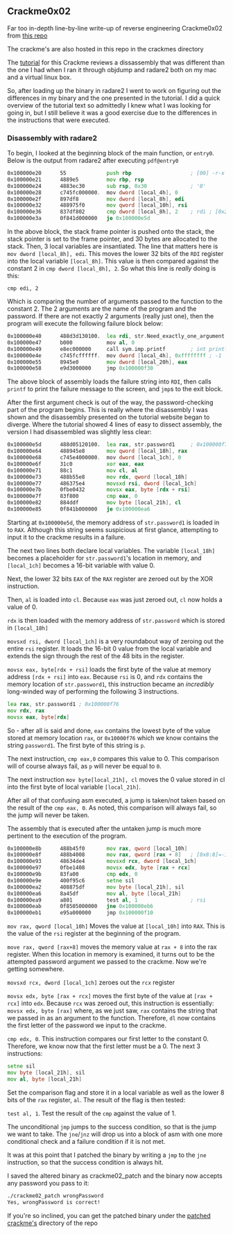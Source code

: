 ## Crackme0x02

Far too in-depth line-by-line write-up of reverse engineering Crackme0x02 from [this repo](https://github.com/leotindall/crackmes)

The crackme's are also hosted in this repo in the crackmes directory

The [tutorial](https://leotindall.com/tutorial/an-intro-to-x86_64-reverse-engineering/) for this Crackme reviews a dissassembly that was different than the one I had when I ran it through objdump and radare2 both on my mac and a virtual linux box.

So, after loading up the binary in radare2 I went to work on figuring out the differences in my binary and the one presented in the tutorial. I did a quick overview of the tutorial text so admittedly I knew what I was looking for going in, but I still believe it was a good exercise due to the differences in the instructions that were executed.

### Disassembly with radare2 ###

To begin, I looked at the beginning block of the main function, or `entry0`. Below is the output from radare2 after executing `pdf@entry0`

```asm
0x100000e20      55             push rbp                   ; [00] -r-x section size 281 named 0.__TEXT.__text
0x100000e21      4889e5         mov rbp, rsp
0x100000e24      4883ec30       sub rsp, 0x30              ; '0'
0x100000e28      c745fc000000.  mov dword [local_4h], 0
0x100000e2f      897df8         mov dword [local_8h], edi
0x100000e32      488975f0       mov qword [local_10h], rsi
0x100000e36      837df802       cmp dword [local_8h], 2    ; rdi ; [0x2:4]=-1
0x100000e3a      0f841d000000   je 0x100000e5d
```
In the above block, the stack frame pointer is pushed onto the stack, the stack pointer is set to the frame pointer, and 30 bytes are allocated to the stack. Then, 3 local variables are insantiated. The line that matters here is `mov dword [local_8h], edi`. This moves the lower 32 bits of the `RDI` register into the local variable `[local_8h]`. This value is then compared against the constant 2 in `cmp dword [local_8h], 2`. So what this line is *really* doing is this:

`cmp edi, 2`

Which is comparing the number of arguments passed to the function to the constant 2. The 2 arguments are the name of the program and the password. If there are not exactly 2 arguments (really just one), then the program will execute the following failure block below:

```asm
0x100000e40      488d3d130100.  lea rdi, str.Need_exactly_one_argument. ; section.3.__TEXT.__cstring ; 0x100000f5a ; "Need exactly one argument.\n"
0x100000e47      b000           mov al, 0
0x100000e49      e8ec000000     call sym.imp.printf        ; int printf(const char *format)
0x100000e4e      c745fcffffff.  mov dword [local_4h], 0xffffffff ; -1
0x100000e55      8945e0         mov dword [local_20h], eax
0x100000e58      e9d3000000     jmp 0x100000f30
```

The above block of assembly loads the failure string into `RDI`, then calls `printf` to print the failure message to the screen, and `jmp`s to the exit block.

After the first argument check is out of the way, the password-checking part of the program begins. This is really where the disassembly I was shown and the disassembly presented on the tutorial website began to diverge. Where the tutorial showed 4 lines of easy to dissect assembly, the version I had disassembled was slightly less clear:

```asm
0x100000e5d      488d05120100.  lea rax, str.password1     ; 0x100000f76 ; "password1"
0x100000e64      488945e8       mov qword [local_18h], rax
0x100000e68      c745e4000000.  mov dword [local_1ch], 0
0x100000e6f      31c0           xor eax, eax
0x100000e71      88c1           mov cl, al
0x100000e73      488b55e8       mov rdx, qword [local_18h]
0x100000e77      486375e4       movsxd rsi, dword [local_1ch]
0x100000e7b      0fbe0432       movsx eax, byte [rdx + rsi]
0x100000e7f      83f800         cmp eax, 0
0x100000e82      884ddf         mov byte [local_21h], cl
0x100000e85      0f841b000000   je 0x100000ea6
```

Starting at `0x100000e5d`, the memory address of `str.password1` is loaded in to `RAX`. Although this string seems suspicious at first glance, attempting to input it to the crackme results in a failure. 

The next two lines both declare local variables. The variable `[local_18h]` becomes a placeholder for `str.password1`'s location in memory, and `[local_1ch]` becomes a 16-bit variable with value 0.

Next, the lower 32 bits `EAX` of the `RAX` register are zeroed out by the XOR instruction.

Then, `al` is loaded into `cl`. Because `eax` was just zeroed out, `cl` now holds a value of 0.

`rdx` is then loaded with the memory address of `str.password` which is stored in `[local_18h]`

`movsxd rsi, dword [local_1ch]` is a very roundabout way of zeroing out the entire `rsi` register. It loads the 16-bit 0 value from the local variable and extends the sign through the rest of the 48 bits in the register.

`movsx eax, byte[rdx + rsi]` loads the first byte of the value at memory address `[rdx + rsi]` into `eax`. Because `rsi` is 0, and `rdx` contains the memory location of `str.password1`, this instruction became an *incredibly* long-winded way of performing the following 3 instructions.

```asm
lea rax, str.password1 ; 0x100000f76
mov rdx, rax
movsx eax, byte[rdx]
```

So - after all is said and done, `eax` contains the lowest byte of the value stored at memory location `rax`, or `0x10000f76` which we know contains the string `password1`. The first byte of this string is `p`.

The next instruction, `cmp eax,0` compares this value to 0. This comparison will of course always fail, as `p` will never be equal to `0`.

The next instruction `mov byte[local_21h], cl` moves the 0 value stored in cl into the first byte of local variable `[local_21h]`. 

After all of that confusing asm executed, a jump is taken/not taken based on the result of the `cmp eax, 0`. As noted, this comparison will always fail, so the jump will never be taken.

The assembly that is executed after the untaken jump is much more pertinent to the execution of the program.

```asm
0x100000e8b      488b45f0       mov rax, qword [local_10h]
0x100000e8f      488b4008       mov rax, qword [rax + 8]   ; [0x8:8]=-1 ; 8
0x100000e93      48634de4       movsxd rcx, dword [local_1ch]
0x100000e97      0fbe1408       movsx edx, byte [rax + rcx]
0x100000e9b      83fa00         cmp edx, 0
0x100000e9e      400f95c6       setne sil
0x100000ea2      408875df       mov byte [local_21h], sil
0x100000ea6      8a45df         mov al, byte [local_21h]
0x100000ea9      a801           test al, 1                 ; rsi
0x100000eab      0f8505000000   jne 0x100000eb6
0x100000eb1      e95a000000     jmp 0x100000f10
```

`mov rax, qword [local_10h]` Moves the value at `[local_10h]` into `RAX`. This is the value of the `rsi` register at the beginning of the program.

`move rax, qword [rax+8]` moves the memory value at `rax + 8` into the rax register. When this location in memory is examined, it turns out to be the attempted password argument we passed to the crackme. Now we're getting somewhere.

`movsxd rcx, dword [local_1ch]` zeroes out the `rcx` register

`movsx edx, byte [rax + rcx]` moves the first byte of the value at `[rax + rcx]` into `edx`. Because `rcx` was zeroed out, this instruction is essentially:
`movsx edx, byte [rax]` where, as we just saw, `rax` contains the string that we passed in as an argument to the function. Therefore, `dl` now contains the first letter of the password we input to the crackme.

`cmp edx, 0`. This instruction compares our first letter to the constant 0. Therefore, we know now that the first letter must be a 0. The next 3 instructions:

```asm
setne sil
mov byte [local_21h], sil
mov al, byte [local_21h]
```

Set the comparison flag and store it in a local variable as well as the lower 8 bits of the `rax` register, `al`. The result of the flag is then tested:

`test al, 1`. Test the result of the `cmp` against the value of 1. 

The unconditional `jmp` jumps to the success condition, so that is the jump we want to take. The `jne`/`jnz` will drop us into a block of asm with one more conditional check and a failure condition if it is not met. 

It was at this point that I patched the binary by writing a `jmp` to the `jne` instruction, so that the success condition is always hit. 

I saved the altered binary as crackme02_patch and the binary now accepts any password you pass to it:

```bash
./crackme02_patch wrongPassword
Yes, wrongPassword is correct!
```

If you're so inclined, you can get the patched binary under the [patched crackme's](/patchedCrackmes) directory of the repo
